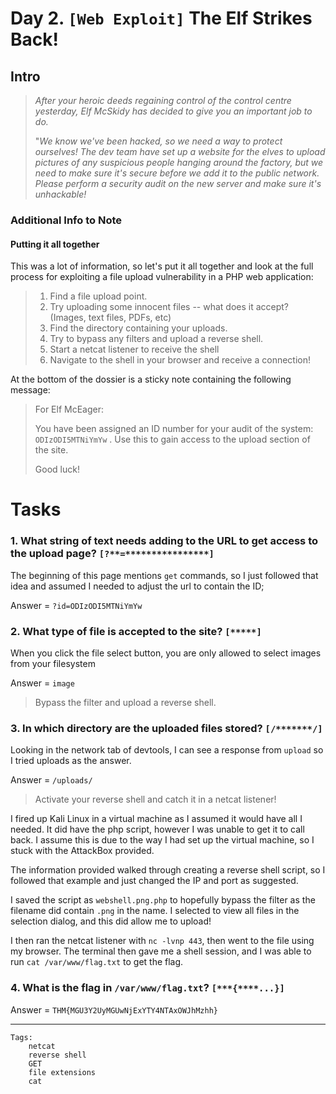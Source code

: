 # Day 2. `[Web Exploit]` The Elf Strikes Back!

## Intro
>*After your heroic deeds regaining control of the control centre yesterday, Elf McSkidy has decided to give you an important job to do.*
>
>"*We know we've been hacked, so we need a way to protect ourselves! The dev team have set up a website for the elves to upload pictures of any suspicious people hanging around the factory, but we need to make sure it's secure before we add it to the public network. Please perform a security audit on the new server and make sure it's unhackable!*

### Additional Info to Note
#### Putting it all together
This was a lot of information, so let's put it all together and look at the full process for exploiting a file upload vulnerability in a PHP web application:

>1. Find a file upload point.
>2. Try uploading some innocent files -- what does it accept? (Images, text files, PDFs, etc)
>3. Find the directory containing your uploads.
>4. Try to bypass any filters and upload a reverse shell.
>5. Start a netcat listener to receive the shell
>6. Navigate to the shell in your browser and receive a connection!

At the bottom of the dossier is a sticky note containing the following message:

>For Elf McEager:
>
>You have been assigned an ID number for your audit of the system: `ODIzODI5MTNiYmYw` . Use this to gain access to the upload section of the site.
>
>Good luck!

# Tasks

### 1. What string of text needs adding to the URL to get access to the upload page? `[?**=****************]`

The beginning of this page mentions `get` commands, so I just followed that idea and assumed I needed to adjust the url to contain the ID;

Answer = `?id=ODIzODI5MTNiYmYw`

### 2. What type of file is accepted to the site? `[*****]`

When you click the file select button, you are only allowed to select images from your filesystem

Answer = `image`

>Bypass the filter and upload a reverse shell.

### 3. In which directory are the uploaded files stored? `[/*******/]`

Looking in the network tab of devtools, I can see a response from `upload` so I tried uploads as the answer.

Answer = `/uploads/`

> Activate your reverse shell and catch it in a netcat listener!

I fired up Kali Linux in a virtual machine as I assumed it would have all I needed. It did have the php script, however I was unable to get it to call back. I assume this is due to the way I had set up the virtual machine, so I stuck with the AttackBox provided.

The information provided walked through creating a reverse shell script, so I followed that example and just changed the IP and port as suggested.

I saved the script as `webshell.png.php` to hopefully bypass the filter as the filename did contain `.png` in the name. I selected to view all files in the selection dialog, and this did allow me to upload!

I then ran the netcat listener with `nc -lvnp 443`, then went to the file using my browser. The terminal then gave me a shell session, and I was able to run `cat /var/www/flag.txt` to get the flag.

### 4. What is the flag in `/var/www/flag.txt`? `[***{****...}]`

Answer = `THM{MGU3Y2UyMGUwNjExYTY4NTAxOWJhMzhh}`

---
```
Tags:
    netcat
    reverse shell
    GET
    file extensions
    cat
```